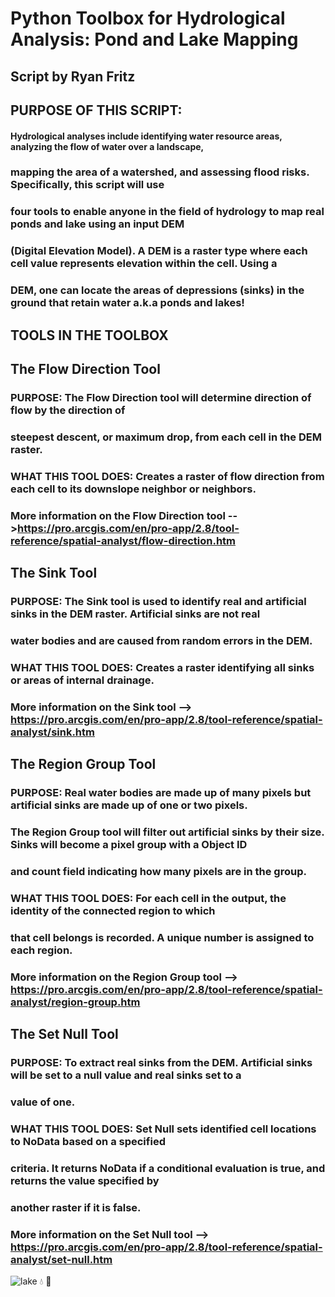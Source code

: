 # Python Toolbox for Hydrological Analysis: Pond and Lake Mapping
## Script by Ryan Fritz

## PURPOSE OF THIS SCRIPT:
#### Hydrological analyses include identifying water resource areas, analyzing the flow of water over a landscape,
### mapping the area of a watershed, and assessing flood risks. Specifically, this script will use
### four tools to enable anyone in the field of hydrology to map real ponds and lake using an input DEM
### (Digital Elevation Model). A DEM is a raster type where each cell value represents elevation within the cell. Using a
### DEM, one can locate the areas of depressions (sinks) in the ground that retain water a.k.a ponds and lakes!

##                                       TOOLS IN THE TOOLBOX

## The Flow Direction Tool
### PURPOSE: The Flow Direction tool will determine direction of flow by the direction of
### steepest descent, or maximum drop, from each cell in the DEM raster.
### WHAT THIS TOOL DOES: Creates a raster of flow direction from each cell to its downslope neighbor or neighbors.
### More information on the Flow Direction tool -->https://pro.arcgis.com/en/pro-app/2.8/tool-reference/spatial-analyst/flow-direction.htm

## The Sink Tool
### PURPOSE: The Sink tool is used to identify real and artificial sinks in the DEM raster. Artificial sinks are not real
### water bodies and are caused from random errors in the DEM.
### WHAT THIS TOOL DOES: Creates a raster identifying all sinks or areas of internal drainage.
### More information on the Sink tool --> https://pro.arcgis.com/en/pro-app/2.8/tool-reference/spatial-analyst/sink.htm

## The Region Group Tool
### PURPOSE: Real water bodies are made up of many pixels but artificial sinks are made up of one or two pixels.
### The Region Group tool will filter out artificial sinks by their size. Sinks will become a pixel group with a Object ID
### and count field indicating how many pixels are in the group.
### WHAT THIS TOOL DOES: For each cell in the output, the identity of the connected region to which
### that cell belongs is recorded. A unique number is assigned to each region.
### More information on the Region Group tool --> https://pro.arcgis.com/en/pro-app/2.8/tool-reference/spatial-analyst/region-group.htm

## The Set Null Tool
### PURPOSE: To extract real sinks from the DEM. Artificial sinks will be set to a null value and real sinks set to a
### value of one.
### WHAT THIS TOOL DOES: Set Null sets identified cell locations to NoData based on a specified
### criteria. It returns NoData if a conditional evaluation is true, and returns the value specified by
### another raster if it is false.
### More information on the Set Null tool --> https://pro.arcgis.com/en/pro-app/2.8/tool-reference/spatial-analyst/set-null.htm

![lake](https://upload.wikimedia.org/wikipedia/commons/8/80/Rhode_Island_Rams_logo.svg)
:droplet: :fishing_pole_and_fish:
